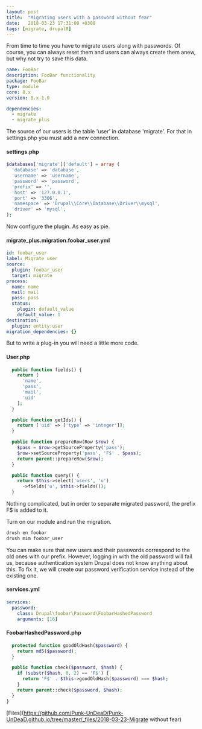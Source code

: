 ```yaml
---
layout: post
title:  "Migrating users with a password without fear"
date:   2018-03-23 17:31:00 +0300
tags: [migrate, drupal8]
---
```


From time to time you have to migrate
users along with passwords.
Of course, you can always reset them and users
can always create them anew,
but why not try to save this data.

```yaml
name: FooBar
description: FooBar functionality
package: FooBar
type: module
core: 8.x
version: 8.x-1.0

dependencies:
  - migrate
  - migrate_plus
```

The source of our users is the table
'user' in database 'migrate'. For that in settings.php
you must add a new connection.

#### settings.php
```php
$databases['migrate']['default'] = array (
  'database' => 'database',
  'username' => 'username',
  'password' => 'password',
  'prefix' => '',
  'host' => '127.0.0.1',
  'port' => '3306',
  'namespace' => 'Drupal\\Core\\Database\\Driver\\mysql',
  'driver' => 'mysql',
);
```

Now configure the plugin. As easy as pie.

#### migrate_plus.migration.foobar_user.yml
```yaml
id: foobar_user
label: Migrate user
source:
  plugin: foobar_user
  target: migrate
process:
  name: name
  mail: mail
  pass: pass
  status:
    plugin: default_value
    default_value: 1
destination:
  plugin: entity:user
migration_dependencies: {}
```

But to write a plug-in you will need a little more code.

#### User.php
```php
  public function fields() {
    return [
      'name',
      'pass',
      'mail',
      'uid'
    ];
  }

  public function getIds() {
    return ['uid' => ['type' => 'integer']];
  }

  public function prepareRow(Row $row) {
    $pass = $row->getSourceProperty('pass');
    $row->setSourceProperty('pass', 'F$' . $pass);
    return parent::prepareRow($row);
  }

  public function query() {
    return $this->select('users', 'u')
      ->fields('u', $this->fields());
  }
```

Nothing complicated, but in order to separate
migrated password, the prefix F$ is added to it.

Turn on our module and run the migration.
```bash
drush en foobar
drush mim foobar_user
```
You can make sure that new
users and their passwords correspond to the old ones with our prefix.
However, logging in with the old password will fail us, because
authentication system Drupal does not know anything about this.
To fix it, we will create our password verification service
instead of the existing one.

#### services.yml
```yaml
services:
  password:
    class: Drupal\foobar\Password\FoobarHashedPassword
    arguments: [16]
```
#### FoobarHashedPassword.php
```php
  protected function goodOldHash($password) {
    return md5($password);
  }

  public function check($password, $hash) {
    if (substr($hash, 0, 2) == 'F$') {
      return 'F$' . $this->goodOldHash($password) === $hash;
    }
    return parent::check($password, $hash);
  }
}
```
[Files](https://github.com/Punk-UnDeaD/Punk-UnDeaD.github.io/tree/master/_files/2018-03-23-Migrate without fear)
